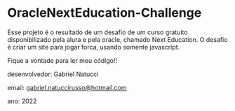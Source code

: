 # OracleNextEducation-Challenge
Esse projeto é o resultado de um desafio de um curso gratuito disponibilizado pela alura e pela oracle, chamado Next Education.
O desafio é criar um site para jogar forca, usando somente javascript.

Fique a vontade para ler meu código!!

desenvolvedor: Gabriel Natucci

email: gabriel.natuccirusso@hotmail.com

ano: 2022
